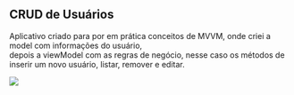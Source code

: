 ## CRUD de Usuários

<p>Aplicativo criado para por em prática conceitos de MVVM, onde criei a model com informações do usuário, <br>
depois a viewModel com as regras de negócio, nesse caso os métodos de inserir um novo usuário, listar, remover e editar.</p> 

<img src="https://github.com/darleyleal98/crud-usuarios/assets/132721098/6b186684-76ed-4960-912f-5b6377da7922)"> </img>
